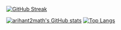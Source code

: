 [![GitHub Streak](https://streak-stats.demolab.com?user=arihant2math&theme=onedark&hide_border=true&date_format=M%20j%5B%2C%20Y%5D)](https://git.io/streak-stats)

[![arihant2math's GitHub stats](https://github-readme-stats.vercel.app/api?username=arihant2math&count_private=true&show_icons=true&theme=onedark)](https://github.com/arihant2math/arihant2math/)
[![Top Langs](https://github-readme-stats.vercel.app/api/top-langs/?username=arihant2math)](https://github.com/arihant2math/arihant2math/)
